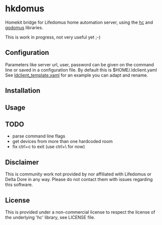 # hkdomus

Homekit bridge for Lifedomus home automation server, using the [hc](https://github.com/brutella/hc) and [godomus](https://github.com/sgrimee/godomus) libraries.

This is work in progress, not very useful yet ;-)

## Configuration

Parameters like server url, user, password can be given on the command line or saved in a configuration file. By default this is $HOME/.ldclient.yaml
See [ldclient_template.yaml](ldclient_template.yaml) for an example you can adapt and rename.

## Installation

## Usage

## TODO
- parse command line flags
- get devices from more than one hardcoded room
- fix ctrl+c to exit (use ctrl+\ for now)

## Disclaimer

This is community work not provided by nor affiliated with Lifedomus or Delta Dore in any way. Please do not contact them with issues regarding this software. 

## License

This is provided under a non-commercial license to respect the license of the underlying 'hc' library, see LICENSE file.
